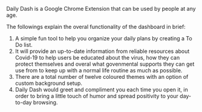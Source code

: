 Daily Dash is a Google Chrome Extension that can be used by people at any age.

The followings explain the overal functionality of the dashboard in brief:

1) A simple fun tool to help you organize your daily plans by creating a To Do list.
2) It will provide an up-to-date information from reliable resources about Covid-19 to help users be educated about the virus, how they can protect themselves and   overal what govenmental supports they can get use from to keep up with a normal life routine as much as possible.
3) There are a total number of twelve coloured themes with an option of custom background setup.
4) Daily Dash would greet and compliment you each time you open it, in order to bring a little touch of humor and spread positivity to your day-to-day browsing.
